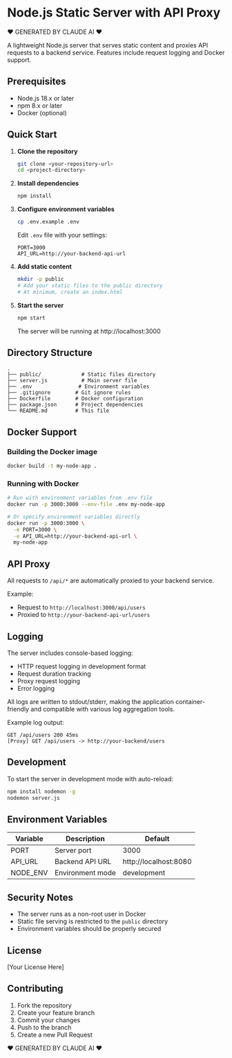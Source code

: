# Node.js Static Server with API Proxy

❤️ GENERATED BY CLAUDE AI ❤️

A lightweight Node.js server that serves static content and proxies API requests to a backend service. Features include request logging and Docker support.

## Prerequisites

- Node.js 18.x or later
- npm 8.x or later
- Docker (optional)

## Quick Start

1. **Clone the repository**
   ```bash
   git clone <your-repository-url>
   cd <project-directory>
   ```

2. **Install dependencies**
   ```bash
   npm install
   ```

3. **Configure environment variables**
   ```bash
   cp .env.example .env
   ```
   Edit `.env` file with your settings:
   ```
   PORT=3000
   API_URL=http://your-backend-api-url
   ```

4. **Add static content**
   ```bash
   mkdir -p public
   # Add your static files to the public directory
   # At minimum, create an index.html
   ```

5. **Start the server**
   ```bash
   npm start
   ```
   The server will be running at http://localhost:3000

## Directory Structure

```
.
├── public/             # Static files directory
├── server.js           # Main server file
├── .env               # Environment variables
├── .gitignore        # Git ignore rules
├── Dockerfile        # Docker configuration
├── package.json      # Project dependencies
└── README.md         # This file
```

## Docker Support

### Building the Docker image
```bash
docker build -t my-node-app .
```

### Running with Docker
```bash
# Run with environment variables from .env file
docker run -p 3000:3000 --env-file .env my-node-app

# Or specify environment variables directly
docker run -p 3000:3000 \
  -e PORT=3000 \
  -e API_URL=http://your-backend-api-url \
  my-node-app
```

## API Proxy

All requests to `/api/*` are automatically proxied to your backend service.

Example:
- Request to `http://localhost:3000/api/users`
- Proxied to `http://your-backend-api-url/users`

## Logging

The server includes console-based logging:

- HTTP request logging in development format
- Request duration tracking
- Proxy request logging
- Error logging

All logs are written to stdout/stderr, making the application container-friendly and compatible with various log aggregation tools.

Example log output:
```
GET /api/users 200 45ms
[Proxy] GET /api/users -> http://your-backend/users
```

## Development

To start the server in development mode with auto-reload:
```bash
npm install nodemon -g
nodemon server.js
```

## Environment Variables

| Variable | Description | Default |
|----------|-------------|---------|
| PORT | Server port | 3000 |
| API_URL | Backend API URL | http://localhost:8080 |
| NODE_ENV | Environment mode | development |

## Security Notes

- The server runs as a non-root user in Docker
- Static file serving is restricted to the `public` directory
- Environment variables should be properly secured

## License

[Your License Here]

## Contributing

1. Fork the repository
2. Create your feature branch
3. Commit your changes
4. Push to the branch
5. Create a new Pull Request

❤️ GENERATED BY CLAUDE AI ❤️
